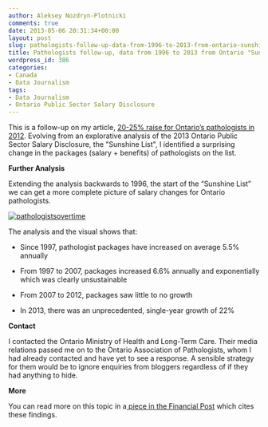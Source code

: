 ```yaml
---
author: Aleksey Nozdryn-Plotnicki
comments: true
date: 2013-05-06 20:31:34+00:00
layout: post
slug: pathologists-follow-up-data-from-1996-to-2013-from-ontario-sunshine-list
title: Pathologists follow-up, data from 1996 to 2013 from Ontario "Sunshine List"
wordpress_id: 386
categories:
- Canada
- Data Journalism
tags:
- Data Journalism
- Ontario Public Sector Salary Disclosure
---
```


This is a follow-up on my article, [20-25% raise for Ontario’s pathologists in 2012](http://alekseynp.com/20-25-raise-for-ontarios-pathologists-in-201-shows-sunshine-list/). Evolving from an explorative analysis of the 2013 Ontario Public Sector Salary Disclosure, the "Sunshine List", I identified a surprising change in the packages (salary + benefits) of pathologists on the list.

**Further Analysis**

Extending the analysis backwards to 1996, the start of the “Sunshine List” we can get a more complete picture of salary changes for Ontario pathologists.

[![pathologistsovertime](http://alekseynp.com/wp-content/uploads/2013/05/pathologistsovertime.png)](http://alekseynp.com/wp-content/uploads/2013/05/pathologistsovertime.png)

The analysis and the visual shows that:



	
  * Since 1997, pathologist packages have increased on average 5.5% annually

	
  * From 1997 to 2007, packages increased 6.6% annually and exponentially which was clearly unsustainable

	
  * From 2007 to 2012, packages saw little to no growth

	
  * In 2013, there was an unprecedented, single-year growth of 22%


**Contact**

I contacted the Ontario Ministry of Health and Long-Term Care. Their media relations passed me on to the Ontario Association of Pathologists, whom I had already contacted and have yet to see a response. A sensible strategy for them would be to ignore enquiries from bloggers regardless of if they had anything to hide.

**More**

You can read more on this topic in a[ piece in the Financial Post](http://opinion.financialpost.com/2013/07/08/terence-corcoran-the-sunshine-race-to-the-top/) which cites these findings.

